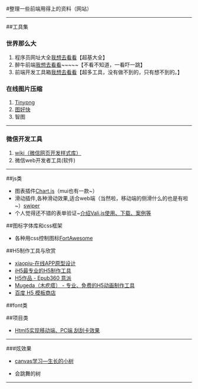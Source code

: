 #整理一些前端用得上的资料（网站）
***
##工具集

### 世界那么大
1. 程序员网址大全[我想去看看](http://www.tnten.com/)【超基大全】
2. 醉牛前端[我想去看看](http://f2er.club/)~~~~~【不看不知道，一看吓一跳】
3. 前端开发工具箱[我想去看看](https://www.evget.com/article/2014/1/3/20345.html)【超多工具，没有做不到的，只有想不到的。】


### 在线图片压缩
1. [Tinypng](https://tinypng.com/)
2. [图好快](http://www.tuhaokuai.com/)
3. 智图

---
### 微信开发工具
1. [wiki（微信网页开发样式库）](http://mp.weixin.qq.com/wiki/2/ae9782fb42e47ad79eb7b361c2149d16.html)
2. 微信web开发者工具(软件)
---
##js类

 - 图表插件[Chart.js](http://www.chartjs.org/)（mui也有一款~）
 - 滑动插件,各种滑动效果,适合web端（当然啦，移动端的侧滑什么的也是有啦~）[swiper]( http://www.swiper.com.cn/)
 - 个人觉得还不错的表单验证~[介绍Vali.js使用、下载、案例等](http://1029131145.github.io/vali/#tis)

##图标字体库和css框架
- 各种用css控制图标[FortAwesome](https://www.awesomes.cn)

##H5制作工具与欣赏
 - [xiaopiu-在线APP原型设计](http://www.xiaopiu.com/)
 - [iH5最专业的H5制作工具 ](http://www.ih5.cn/general-user/work-show)
 - [H5作品 - Epub360 意派 ](http://www.epub360.com/portfolio/selected/)
 - [Mugeda（木疙瘩） - 专业、免费的H5动画制作工具 ](http://www.mugeda.com/index.php)
 - [百度 H5 模板商店 ](http://h5.baidu.com/store)

##font类

##项目类
- [Html5实现移动端、PC端 刮刮卡效果](http://www.w3cfuns.com/notes/26978/046a91a106251a235f52bd49868f39f9.html)

***
###炫效果
- [canvas学习—生长的小树](http://www.w3cfuns.com/notes/28074/f812f6fd31dd49805263bfb7b6d9656d.html)

- 会跳舞的树
***
